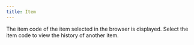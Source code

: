 ```yaml
---
title: Item
---
```



The item code of the item selected in the browser is displayed.  Select the item code to view the history of another item.
